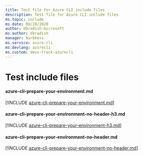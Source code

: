 ```yaml
---
title: Test file for Azure CLI include files
description: Test file for Azure CLI include files
ms.topic: include
ms.date: 09/10/2020
author: dbradish-microsoft
ms.author: dbradish
manager: barbkess
ms.service: azure-cli
ms.devlang: azurecli
ms.custom: devx-track-azurecli
---
```


# Test include files

#### azure-cli-prepare-your-environment.md
[!INCLUDE [azure-cli-prepare-your-environment.md](../../includes/azure-cli-prepare-your-environment.md)]

#### azure-cli-prepare-your-environment-no-header-h3.md
[!INCLUDE [azure-cli-prepare-your-environment-h3.md](../../includes/azure-cli-prepare-your-environment-h3.md)]

#### azure-cli-prepare-your-environment-no-header.md
[!INCLUDE [azure-cli-prepare-your-environment-no-header.md](../../includes/azure-cli-prepare-your-environment-no-header.md)]